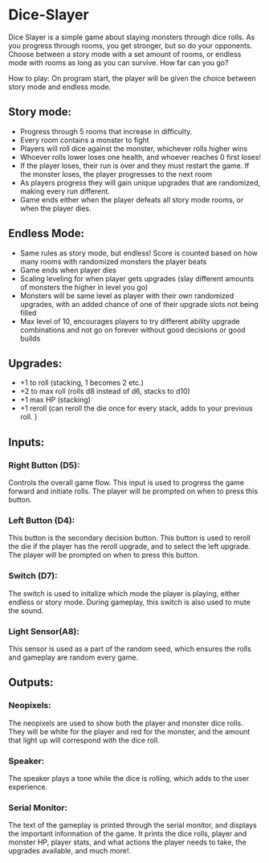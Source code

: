 # Dice-Slayer
Dice Slayer is a simple game about slaying monsters through dice rolls. As you progress through rooms, you get stronger, but so do your opponents. Choose between a story mode with a set amount of rooms, or endless mode with rooms as long as you can survive. How far can you go?

How to play: 
On program start, the player will be given the choice between story mode and endless mode.

## Story mode: 
- Progress through 5 rooms that increase in difficulty. 
- Every room contains a monster to fight
- Players will roll dice against the monster, whichever rolls higher wins
- Whoever rolls lower loses one health, and whoever reaches 0 first loses!
- If the player loses, their run is over and they must restart the game. If the monster loses, the player progresses to the next room
- As players progress they will gain unique upgrades that are randomized, making every run different. 
- Game ends either when the player defeats all story mode rooms, or when the player dies.

## Endless Mode:
- Same rules as story mode, but endless! Score is counted based on how many rooms with randomized monsters the player beats
- Game ends when player dies
- Scaling leveling for when player gets upgrades (slay different amounts of monsters the higher in level you go)
- Monsters will be same level as player with their own randomized upgrades, with an added chance of one of their upgrade slots not being filled
- Max level of 10, encourages players to try different ability upgrade combinations and not go on forever without good decisions or good builds

## Upgrades:
- +1 to roll (stacking, 1 becomes 2 etc.)
- +2 to max roll (rolls d8 instead of d6, stacks to d10) 
- +1 max HP (stacking)
- +1 reroll (can reroll the die once for every stack, adds to your previous roll. )

## Inputs:

### Right Button (D5):
Controls the overall game flow. This input is used to progress the game forward and initiate rolls. The player will be prompted on when to press this button.

### Left Button (D4):
This button is the secondary decision button. This button is used to reroll the die if the player has the reroll upgrade, and to select the left upgrade. The player will be prompted on when to press this button.

### Switch (D7): 
The switch is used to initalize which mode the player is playing, either endless or story mode. During gameplay, this switch is also used to mute the sound.

### Light Sensor(A8):
This sensor is used as a part of the random seed, which ensures the rolls and gameplay are random every game.

## Outputs: 

### Neopixels:
The neopixels are used to show both the player and monster dice rolls. They will be white for the player and red for the monster, and the amount that light up will correspond with the dice roll.

### Speaker: 
The speaker plays a tone while the dice is rolling, which adds to the user experience.

### Serial Monitor:
The text of the gameplay is printed through the serial monitor, and displays the important information of the game. It prints the dice rolls, player and monster HP, player stats, and what actions the player needs to take, the upgrades available, and much more!.

